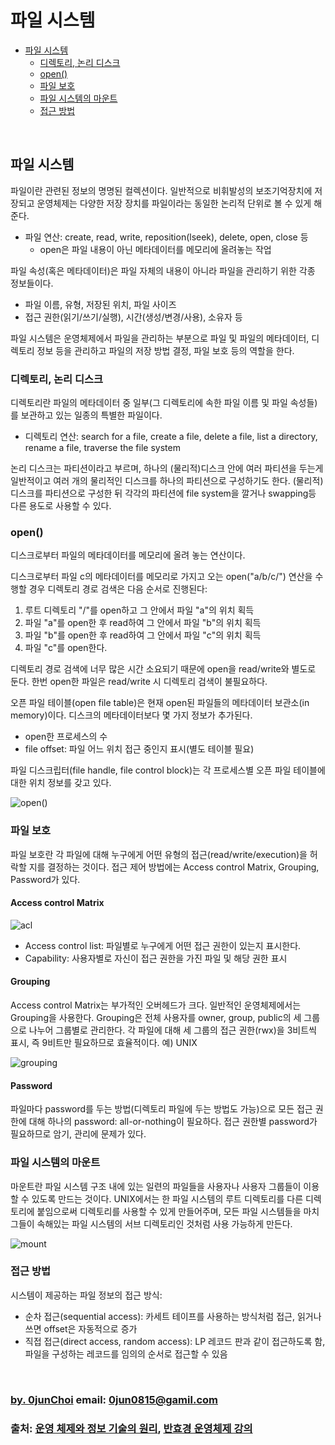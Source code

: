 # 파일 시스템 


* [파일 시스템](#파일-시스템)
    * [디렉토리, 논리 디스크](#디렉토리,-논리-디스크)
    * [open()](#open())
    * [파일 보호](#파일-보호)
    * [파일 시스템의 마운트](#파일-시스템의-마운트)
    * [접근 방법](#접근-방법)


&nbsp;      
## 파일 시스템
파일이란 관련된 정보의 명명된 컬렉션이다. 일반적으로 비휘발성의 보조기억장치에 저장되고 운영체제는 다양한 저장 장치를 파일이라는 동일한 논리적 단위로 볼 수 있게 해준다.
* 파일 연산: create, read, write, reposition(lseek), delete, open, close 등 
    * open은 파일 내용이 아닌 메타데이터를 메모리에 올려놓는 작업
    
 
 파일 속성(혹은 메타데이터)은 파일 자체의 내용이 아니라 파일을 관리하기 위한 각종 정보들이다.
 * 파일 이름, 유형, 저장된 위치, 파일 사이즈
 * 접근 권한(읽기/쓰기/실행), 시간(생성/변경/사용), 소유자 등


파일 시스템은 운영체제에서 파일을 관리하는 부분으로 파일 및 파일의 메타데이터, 디렉토리 정보 등을 관리하고 파일의 저장 방법 결정, 파일 보호 등의 역할을 한다.


### 디렉토리, 논리 디스크
디렉토리란 파일의 메타데이터 중 일부(그 디렉토리에 속한 파일 이름 및 파일 속성들)를 보관하고 있는 일종의 특별한 파일이다.
* 디렉토리 연산: search for a file, create a file, delete a file, list a directory, rename a file, traverse the file system


논리 디스크는 파티션이라고 부르며, 하나의 (물리적)디스크 안에 여러 파티션을 두는게 일반적이고 여러 개의 물리적인 디스크를 하나의 파티션으로 구성하기도 한다. (물리적)디스크를 파티션으로 구성한 뒤 각각의 파티션에 file system을 깔거나 swapping등 다른 용도로 사용할 수 있다.


### open()
디스크로부터 파일의 메타데이터를 메모리에 올려 놓는 연산이다.


디스크로부터 파일 c의 메타데이터를 메모리로 가지고 오는 open("a/b/c/") 연산을 수행할 경우 디렉토리 경로 검색은 다음 순서로 진행된다:
1. 루트 디렉토리 "/"를 open하고 그 안에서 파일 "a"의 위치 획득
2. 파일 "a"를 open한 후 read하여 그 안에서 파일 "b"의 위치 획득
3. 파일 "b"를 open한 후 read하여 그 안에서 파일 "c"의 위치 획득
4. 파일 "c"를 open한다.


디렉토리 경로 검색에 너무 많은 시간 소요되기 때문에 open을 read/write와 별도로 둔다. 한번 open한 파일은 read/write 시 디렉토리 검색이 불필요하다.


오픈 파일 테이블(open file table)은 현재 open된 파일들의 메타데이터 보관소(in memory)이다. 디스크의 메타데이터보다 몇 가지 정보가 추가된다.
* open한 프로세스의 수
* file offset: 파일 어느 위치 접근 중인지 표시(별도 테이블 필요)


파일 디스크립터(file handle, file control block)는 각 프로세스별 오픈 파일 테이블에 대한 위치 정보를 갖고 있다.


![open()](https://github.com/0jun0815/YJStudy/blob/master/%EC%9A%B4%EC%98%81%EC%B2%B4%EC%A0%9C/%ED%8C%8C%EC%9D%BC%20%EC%8B%9C%EC%8A%A4%ED%85%9C/images/open().png)


### 파일 보호
파일 보호란 각 파일에 대해 누구에게 어떤 유형의 접근(read/write/execution)을 허락할 지를 결정하는 것이다. 접근 제어 방법에는 Access control Matrix, Grouping, Password가 있다.


#### Access control Matrix
![acl](https://github.com/0jun0815/YJStudy/blob/master/%EC%9A%B4%EC%98%81%EC%B2%B4%EC%A0%9C/%ED%8C%8C%EC%9D%BC%20%EC%8B%9C%EC%8A%A4%ED%85%9C/images/acl.png)


* Access control list: 파일별로 누구에게 어떤 접근 권한이 있는지 표시한다.
* Capability: 사용자별로 자신이 접근 권한을 가진 파일 및 해당 권한 표시


#### Grouping
Access control Matrix는 부가적인 오버헤드가 크다. 일반적인 운영체제에서는 Grouping을 사용한다. Grouping은 전체 사용자를 owner, group, public의 세 그룹으로 나누어 그룹별로 관리한다. 각 파일에 대해 세 그룹의 접근 권한(rwx)을 3비트씩 표시, 즉 9비트만 필요하므로 효율적이다. 예) UNIX


![grouping](https://github.com/0jun0815/YJStudy/blob/master/%EC%9A%B4%EC%98%81%EC%B2%B4%EC%A0%9C/%ED%8C%8C%EC%9D%BC%20%EC%8B%9C%EC%8A%A4%ED%85%9C/images/grouping.png)


#### Password
파일마다 password를 두는 방법(디렉토리 파일에 두는 방법도 가능)으로 모든 접근 권한에 대해 하나의 password: all-or-nothing이 필요하다. 접근 권한별 password가 필요하므로 암기, 관리에 문제가 있다.


### 파일 시스템의 마운트
마운트란 파일 시스템 구조 내에 있는 일련의 파일들을 사용자나 사용자 그룹들이 이용할 수 있도록 만드는 것이다. UNIX에서는 한 파일 시스템의 루트 디렉토리를 다른 디렉토리에 붙임으로써 디렉토리를 사용할 수 있게 만들어주며, 모든 파일 시스템들을 마치 그들이 속해있는 파일 시스템의 서브 디렉토리인 것처럼 사용 가능하게 만든다.


![mount](https://github.com/0jun0815/YJStudy/blob/master/%EC%9A%B4%EC%98%81%EC%B2%B4%EC%A0%9C/%ED%8C%8C%EC%9D%BC%20%EC%8B%9C%EC%8A%A4%ED%85%9C/images/mount.png)


### 접근 방법
시스템이 제공하는 파일 정보의 접근 방식:
* 순차 접근(sequential access): 카세트 테이프를 사용하는 방식처럼 접근, 읽거나 쓰면 offset은 자동적으로 증가
* 직접 접근(direct access, random access): LP 레코드 판과 같이 접근하도록 함, 파일을 구성하는 레코드를 임의의 순서로 접근할 수 있음




&nbsp;
&nbsp;      
### [by. 0junChoi](https://github.com/0jun0815) email: <0jun0815@gamil.com>
### 출처: [운영 체제와 정보 기술의 원리](http://book.naver.com/bookdb/book_detail.nhn?bid=4392911), [반효경 운영체제 강의](http://www.kocw.net/home/search/kemView.do?kemId=1046323)


